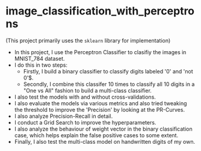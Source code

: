 # image_classification_with_perceptrons

(This project primarily uses the `sklearn` library for implementation)

- In this project, I use the Perceptron Classifier to clasifiy the images in MNIST_784 dataset.
- I do this in two steps:
  - Firstly, I build a binary classifier to classify digits labeled '0' and 'not 0'$.
  - Secondly, I combine this classifer 10 times to classify all 10 digits in a "One vs All" fashion to build a multi-class classifier.
- I also test the models with and without cross-validations.
- I also evaluate the models via various metrics and also tried tweaking the threshold to improve the 'Precision' by looking at the PR-Curves.
- I also analyze Precision-Recall in detail.
- I conduct a Grid Search to improve the hyperparameters.
- I also analyze the behaviour of weight vector in the binary classification case, which helps explain the false positive cases to some extent.
- Finally, I also test the multi-class model on handwritten digits of my own.
